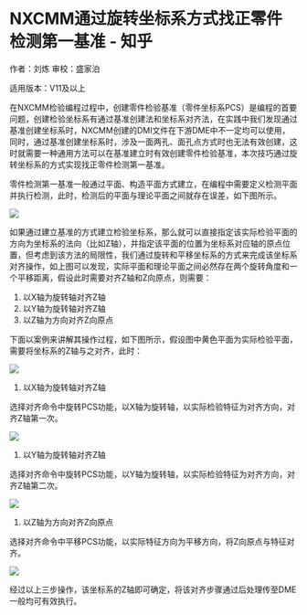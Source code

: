# NXCMM通过旋转坐标系方式找正零件检测第一基准 - 知乎
作者：刘炼 审校：盛家泊

适用版本：V11及以上

在NXCMM检验编程过程中，创建零件检验基准（零件坐标系PCS）是编程的首要问题，创建检验坐标系有通过基准创建法和坐标系对齐法，在实践中我们发现通过基准创建坐标系时，NXCMM创建的DMI文件在下游DME中不一定均可以使用，同时，通过基准创建坐标系时，涉及一面两孔、面孔点方式时也无法有效创建，这时就需要一种通用方法可以在基准建立时有效创建零件检验基准，本次技巧通过旋转坐标系的方式实现找正零件检测第一基准。

零件检测第一基准一般通过平面、构造平面方式建立，在编程中需要定义检测平面并执行检测，此时，检测后的平面与理论平面之间就存在误差，如下图所示。

![](https://pic1.zhimg.com/v2-2fba7e8138e621fed16cce9c2dfa8ee8_b.jpg)

如果通过建立基准的方式建立检验坐标系，那么就可以直接指定该实际检验平面的方向为坐标系的法向（比如Z轴），并指定该平面的位置为坐标系对应轴的原点位置，但考虑到该方法的局限性，我们通过旋转和平移坐标系的方式来完成该坐标系对齐操作，如上图可以发现，实际平面和理论平面之间必然存在两个旋转角度和一个平移距离，假设此时需要对齐Z轴和Z向原点，则需要：

1.  以X轴为旋转轴对齐Z轴
2.  以Y轴为旋转轴对齐Z轴
3.  以Z轴为方向对齐Z向原点

下面以案例来讲解其操作过程，如下图所示，假设图中黄色平面为实际检验平面，需要将坐标系的Z轴与之对齐，此时：

![](https://pic2.zhimg.com/v2-47a83173d1d9e7af20a92c9410cf9fe9_b.jpg)

1.  以X轴为旋转轴对齐Z轴

选择对齐命令中旋转PCS功能，以X轴为旋转轴，以实际检验特征为对齐方向，对齐Z轴第一次。

![](https://pic1.zhimg.com/v2-5705628be65e86fc03156453b3f39c94_b.jpg)

1.  以Y轴为旋转轴对齐Z轴

选择对齐命令中旋转PCS功能，以Y轴为旋转轴，以实际检验特征为对齐方向，对齐Z轴第二次。

![](https://pic3.zhimg.com/v2-31d7d8ded632aafb47e43ff43f136eae_b.jpg)

1.  以Z轴为方向对齐Z向原点

选择对齐命令中平移PCS功能，以实际特征方向为平移方向，将Z向原点与特征对齐。

![](https://pic3.zhimg.com/v2-a7b1ed71b368215c6880ac927553b996_b.jpg)

经过以上三步操作，该坐标系的Z轴即可确定，将该对齐步骤通过后处理传至DME一般均可有效执行。
